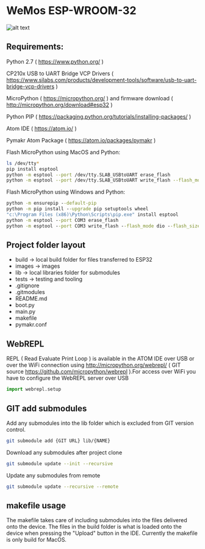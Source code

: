 # WeMos ESP-WROOM-32

![alt text](https://bitbucket.org/johanels/micropython-wemos-esp32/raw/77df2291d4584294f77e2a3015ac02abe2635310/images/wemos-esp32_com_oled-pinout.png)


## Requirements:
Python 2.7 ( https://www.python.org/ )

CP210x USB to UART Bridge VCP Drivers ( https://www.silabs.com/products/development-tools/software/usb-to-uart-bridge-vcp-drivers )

MicroPython ( https://micropython.org/ ) and firmware download ( http://micropython.org/download#esp32 )

Python PIP ( https://packaging.python.org/tutorials/installing-packages/ )

Atom IDE ( https://atom.io/ )

Pymakr Atom Package ( https://atom.io/packages/pymakr )

Flash MicroPython using MacOS and Python:
```bash
ls /dev/tty*
pip install esptool
python -m esptool --port /dev/tty.SLAB_USBtoUART erase_flash
python -m esptool --port /dev/tty.SLAB_USBtoUART write_flash --flash_mode dio --flash_size=detect 0x1000 esp32-20180511-v1.9.4.bin
```

Flash MicroPython using Windows and Python:
```cmd
python -m ensurepip --default-pip
python -m pip install --upgrade pip setuptools wheel
"c:\Program Files (x86)\Python\Scripts\pip.exe" install esptool
python -m esptool --port COM3 erase_flash
python -m esptool --port COM3 write_flash --flash_mode dio --flash_size=detect 0x1000 esp32-20180511-v1.9.4.bin
```

## Project folder layout
 * build -> local build folder for files transferred to ESP32
 * images -> images
 * lib -> local libraries folder for submodules
 * tests -> testing and tooling
 * .gitignore
 * .gitmodules
 * README.md
 * boot.py
 * main.py
 * makefile
 * pymakr.conf

## WebREPL
REPL ( Read Evaluate Print Loop ) is available in the ATOM IDE over USB or over the WiFi connection using http://micropython.org/webrepl/ ( GIT source https://github.com/micropython/webrepl ).For access over WiFi you have to configure the WebREPL server over USB
```Python
import webrepl.setup
```

## GIT add submodules
Add any submodules into the lib folder which is excluded from GIT version control.
```bash
git submodule add {GIT URL} lib/{NAME}
```
Download any submodules after project clone
```bash
git submodule update --init --recursive
```
Update any submodules from remote
```bash
git submodule update --recursive --remote
```

## makefile usage
The makefile takes care of including submodules into the files delivered onto the device. The files in the build folder is what is loaded onto the device when pressing the "Upload" button in the IDE. Currently the makefile is only build for MacOS.
